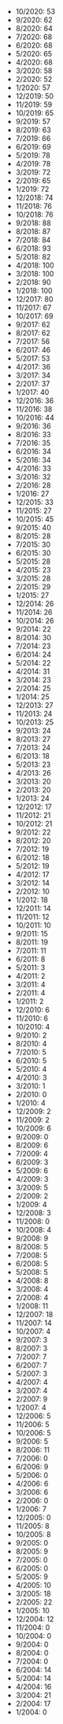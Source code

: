 *  10/2020: 53
*  9/2020: 62
*  8/2020: 64
*  7/2020: 68
*  6/2020: 68
*  5/2020: 65
*  4/2020: 68
*  3/2020: 58
*  2/2020: 52
*  1/2020: 57
*  12/2019: 50
*  11/2019: 59
*  10/2019: 65
*  9/2019: 57
*  8/2019: 63
*  7/2019: 66
*  6/2019: 69
*  5/2019: 78
*  4/2019: 78
*  3/2019: 72
*  2/2019: 65
*  1/2019: 72
*  12/2018: 74
*  11/2018: 76
*  10/2018: 76
*  9/2018: 88
*  8/2018: 87
*  7/2018: 84
*  6/2018: 93
*  5/2018: 82
*  4/2018: 100
*  3/2018: 100
*  2/2018: 90
*  1/2018: 100
*  12/2017: 80
*  11/2017: 67
*  10/2017: 69
*  9/2017: 62
*  8/2017: 62
*  7/2017: 56
*  6/2017: 46
*  5/2017: 53
*  4/2017: 36
*  3/2017: 34
*  2/2017: 37
*  1/2017: 40
*  12/2016: 36
*  11/2016: 38
*  10/2016: 44
*  9/2016: 36
*  8/2016: 33
*  7/2016: 35
*  6/2016: 34
*  5/2016: 34
*  4/2016: 33
*  3/2016: 32
*  2/2016: 28
*  1/2016: 27
*  12/2015: 33
*  11/2015: 27
*  10/2015: 45
*  9/2015: 40
*  8/2015: 28
*  7/2015: 30
*  6/2015: 30
*  5/2015: 28
*  4/2015: 23
*  3/2015: 28
*  2/2015: 29
*  1/2015: 27
*  12/2014: 26
*  11/2014: 26
*  10/2014: 26
*  9/2014: 22
*  8/2014: 30
*  7/2014: 23
*  6/2014: 24
*  5/2014: 22
*  4/2014: 31
*  3/2014: 23
*  2/2014: 25
*  1/2014: 25
*  12/2013: 27
*  11/2013: 24
*  10/2013: 25
*  9/2013: 24
*  8/2013: 27
*  7/2013: 24
*  6/2013: 18
*  5/2013: 23
*  4/2013: 26
*  3/2013: 20
*  2/2013: 20
*  1/2013: 24
*  12/2012: 17
*  11/2012: 21
*  10/2012: 21
*  9/2012: 22
*  8/2012: 20
*  7/2012: 19
*  6/2012: 18
*  5/2012: 19
*  4/2012: 17
*  3/2012: 14
*  2/2012: 10
*  1/2012: 18
*  12/2011: 14
*  11/2011: 12
*  10/2011: 10
*  9/2011: 15
*  8/2011: 19
*  7/2011: 11
*  6/2011: 8
*  5/2011: 3
*  4/2011: 2
*  3/2011: 4
*  2/2011: 4
*  1/2011: 2
*  12/2010: 6
*  11/2010: 6
*  10/2010: 4
*  9/2010: 2
*  8/2010: 4
*  7/2010: 5
*  6/2010: 5
*  5/2010: 4
*  4/2010: 3
*  3/2010: 1
*  2/2010: 0
*  1/2010: 4
*  12/2009: 2
*  11/2009: 2
*  10/2009: 6
*  9/2009: 0
*  8/2009: 6
*  7/2009: 4
*  6/2009: 3
*  5/2009: 6
*  4/2009: 3
*  3/2009: 5
*  2/2009: 2
*  1/2009: 4
*  12/2008: 3
*  11/2008: 0
*  10/2008: 4
*  9/2008: 9
*  8/2008: 5
*  7/2008: 5
*  6/2008: 5
*  5/2008: 5
*  4/2008: 8
*  3/2008: 4
*  2/2008: 4
*  1/2008: 11
*  12/2007: 18
*  11/2007: 14
*  10/2007: 4
*  9/2007: 3
*  8/2007: 3
*  7/2007: 7
*  6/2007: 7
*  5/2007: 3
*  4/2007: 4
*  3/2007: 4
*  2/2007: 9
*  1/2007: 4
*  12/2006: 5
*  11/2006: 5
*  10/2006: 5
*  9/2006: 5
*  8/2006: 11
*  7/2006: 0
*  6/2006: 9
*  5/2006: 0
*  4/2006: 6
*  3/2006: 6
*  2/2006: 0
*  1/2006: 7
*  12/2005: 0
*  11/2005: 8
*  10/2005: 8
*  9/2005: 0
*  8/2005: 9
*  7/2005: 0
*  6/2005: 0
*  5/2005: 9
*  4/2005: 10
*  3/2005: 18
*  2/2005: 22
*  1/2005: 10
*  12/2004: 12
*  11/2004: 0
*  10/2004: 0
*  9/2004: 0
*  8/2004: 0
*  7/2004: 0
*  6/2004: 14
*  5/2004: 14
*  4/2004: 16
*  3/2004: 21
*  2/2004: 17
*  1/2004: 0